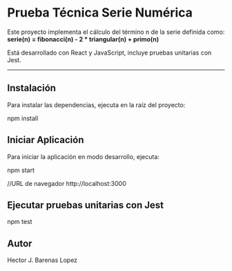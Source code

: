 # Prueba Técnica Serie Numérica

Este proyecto implementa el cálculo del término n de la serie definida como:  
**serie(n) = fibonacci(n) - 2 * triangular(n) + primo(n)**  

Está desarrollado con React y JavaScript, incluye pruebas unitarias con Jest.

---

## Instalación

Para instalar las dependencias, ejecuta en la raíz del proyecto:

npm install

## Iniciar Aplicación

Para iniciar la aplicación en modo desarrollo, ejecuta:

npm start

//URL de navegador http://localhost:3000

## Ejecutar pruebas unitarias con Jest

npm test


## Autor

Hector J. Barenas Lopez
